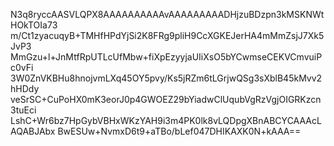 N3q8ryccAASVLQPX8AAAAAAAAAAvAAAAAAAAADHjzuBDzpn3kMSKNWtHOkTOIa73
m/Ct1zyacuqyB+TMHfHPdYjSi2K8FRg9pliH9CcXGKEJerHA4mMmZsjJ7Xk5JvP3
MmGzu+l+JnMtfRpUTLcUfMbw+fiXpEzyyjaUIiXsO5bYCwmseCEKVCmvuiPc0vFi
3W0ZnVKBHu8hnojvmLXq45OY5pvy/Ks5jRZm6tLGrjwQSg3sXblB45kMvv2hHDdy
veSrSC+CuPoHX0mK3eorJ0p4GWOEZ29bYiadwClUqubVgRzVgjOIGRKzcn3tuEci
LshC+Wr6bz7HpGybVBHxWKzYAH9i3m4PK0lk8vLQDpgXBnABCYCAAAcLAQABJAbx
BwESUw+NvmxD6t9+aTBo/bLef047DHIKAXK0N+kAAA==
